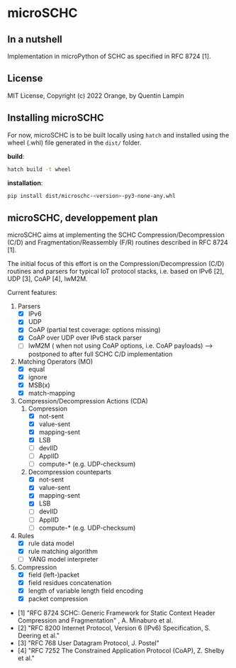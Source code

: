 # microSCHC

## In a nutshell

Implementation in microPython of SCHC as specified in RFC 8724 [1].

## License

MIT License, Copyright (c) 2022 Orange, by Quentin Lampin

## Installing microSCHC

For now, microSCHC is to be built locally using `hatch` and installed using the wheel (.whl) file generated in the `dist/` folder.

**build**:

```bash
hatch build -t wheel
```

**installation**:

```bash
pip install dist/microschc-<version>-py3-none-any.whl
```

## microSCHC, developpement plan

microSCHC aims at implementing the SCHC Compression/Decompression (C/D) and Fragmentation/Reassembly (F/R) routines described in RFC 8724 [1].

The initial focus of this effort is on the Compression/Decompression (C/D) routines and parsers for typical IoT protocol stacks, i.e. based
on IPv6 [2], UDP [3], CoAP [4], lwM2M.

Current features:

1. Parsers
   - [x] IPv6
   - [x] UDP
   - [x] CoAP (partial test coverage: options missing)
   - [x] CoAP over UDP over IPv6 stack parser
   - [ ] lwM2M ( when not using CoAP options, i.e. CoAP payloads) --> postponed to after full SCHC C/D implementation
2. Matching Operators (MO)
   - [x] equal
   - [x] ignore
   - [x] MSB(x)
   - [x] match-mapping
3. Compression/Decompression Actions (CDA)
   1. Compression
      - [x] not-sent
      - [x] value-sent
      - [x] mapping-sent
      - [x] LSB
      - [ ] devIID
      - [ ] AppIID
      - [ ] compute-* (e.g. UDP-checksum)
   2. Decompression counteparts
      - [x] not-sent
      - [x] value-sent
      - [x] mapping-sent
      - [x] LSB
      - [ ] devIID
      - [ ] AppIID
      - [ ] compute-* (e.g. UDP-checksum)
4. Rules
   - [x] rule data model
   - [x] rule matching algorithm
   - [ ] YANG model interpreter
5. Compression
   - [x] field (left-)packet
   - [x] field residues concatenation
   - [x] length of variable length field encoding
   - [x] packet compression

- [1] "RFC 8724 SCHC: Generic Framework for Static Context Header Compression and Fragmentation" , A. Minaburo et al.
- [2] "RFC 8200 Internet Protocol, Version 6 (IPv6) Specification, S. Deering et al."
- [3] "RFC 768 User Datagram Protocol, J. Postel"
- [4] "RFC 7252 The Constrained Application Protocol (CoAP), Z. Shelby et al."
